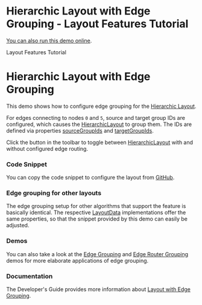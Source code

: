 <!--
 //////////////////////////////////////////////////////////////////////////////
 // @license
 // This file is part of yFiles for HTML 2.5.0.3.
 // Use is subject to license terms.
 //
 // Copyright (c) 2000-2023 by yWorks GmbH, Vor dem Kreuzberg 28,
 // 72070 Tuebingen, Germany. All rights reserved.
 //
 //////////////////////////////////////////////////////////////////////////////
-->
# Hierarchic Layout with Edge Grouping - Layout Features Tutorial

[You can also run this demo online](https://live.yworks.com/demos/04-tutorial-layout-features/hierarchic-edge-grouping/index.html).

Layout Features Tutorial

# Hierarchic Layout with Edge Grouping

This demo shows how to configure edge grouping for the [Hierarchic Layout](https://docs.yworks.com/yfileshtml/#/api/HierarchicLayout).

For edges connecting to nodes `0` and `5`, source and target group IDs are configured, which causes the [HierarchicLayout](https://docs.yworks.com/yfileshtml/#/api/HierarchicLayout) to group them. The IDs are defined via properties [sourceGroupIds](https://docs.yworks.com/yfileshtml/#/api/HierarchicLayoutData#sourceGroupIds) and [targetGroupIds](https://docs.yworks.com/yfileshtml/#/api/HierarchicLayoutData#targetGroupIds).

Click the button in the toolbar to toggle between [HierarchicLayout](https://docs.yworks.com/yfileshtml/#/api/HierarchicLayout) with and without configured edge routing.

### Code Snippet

You can copy the code snippet to configure the layout from [GitHub](https://github.com/yWorks/yfiles-for-html-demos/blob/master/demos/04-tutorial-layout-features/hierarchic-edge-grouping/HierarchicEdgeGrouping.ts).

### Edge grouping for other layouts

The edge grouping setup for other algorithms that support the feature is basically identical. The respective [LayoutData](https://docs.yworks.com/yfileshtml/#/api/LayoutData) implementations offer the same properties, so that the snippet provided by this demo can easily be adjusted.

### Demos

You can also take a look at the [Edge Grouping](../../layout/edgegrouping/index.html) and [Edge Router Grouping](../../layout/edgeroutergrouping/index.html) demos for more elaborate applications of edge grouping.

### Documentation

The Developer's Guide provides more information about [Layout with Edge Grouping](https://docs.yworks.com/yfileshtml/#/dguide/layout-edge_grouping).
